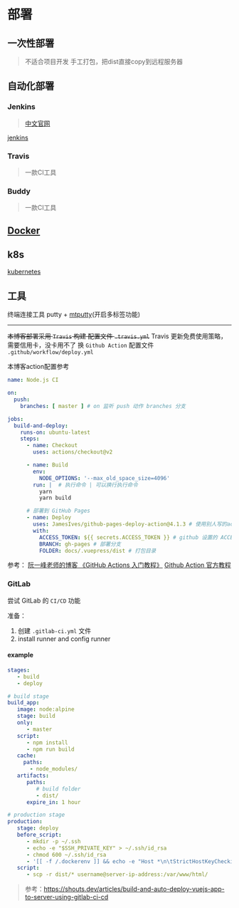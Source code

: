 # 部署

## 一次性部署
> 不适合项目开发
手工打包，把dist直接copy到远程服务器

## 自动化部署

### Jenkins
> [中文官网](https://jenkins.io/zh)

[jenkins](./jenkins/)

### Travis
> 一款CI工具

### Buddy
> 一款CI工具
## [Docker](./docker/)

## k8s

[kubernetes](./k8s/)


## 工具

终端连接工具
putty + [mtputty](https://ttyplus.com/downloads/)(开启多标签功能)

---

~~本博客部署采用 `Travis` 构建 配置文件 `.travis.yml`~~
Travis 更新免费使用策略，需要信用卡，没卡用不了
换 `Github Action` 配置文件 `.github/workflow/deploy.yml`

本博客action配置参考

```yaml
name: Node.js CI

on:
  push:
    branches: [ master ] # on 监听 push 动作 branches 分支

jobs:
  build-and-deploy:
    runs-on: ubuntu-latest
    steps:
      - name: Checkout
        uses: actions/checkout@v2

      - name: Build
        env:
          NODE_OPTIONS: '--max_old_space_size=4096'
        run: |  # 执行命令 | 可以换行执行命令
          yarn
          yarn build

      # 部署到 GitHub Pages
      - name: Deploy
        uses: JamesIves/github-pages-deploy-action@4.1.3 # 使用别人写的action
        with:
          ACCESS_TOKEN: ${{ secrets.ACCESS_TOKEN }} # github 设置的 ACCESS_TOKEN
          BRANCH: gh-pages # 部署分支
          FOLDER: docs/.vuepress/dist # 打包目录
```

参考：
[阮一峰老师的博客 《GitHub Actions 入门教程》](http://www.ruanyifeng.com/blog/2019/09/getting-started-with-github-actions.html)
[Github Action 官方教程](https://docs.github.com/en/actions)


### GitLab

尝试 GitLab 的 `CI/CD` 功能

准备：

1. 创建 `.gitlab-ci.yml` 文件
2. install runner and config runner

#### example
```yml
stages:
   - build
   - deploy

# build stage
build_app:
   image: node:alpine
   stage: build
   only:
      - master
   script:
      - npm install
      - npm run build
   cache:
     paths:
       - node_modules/
   artifacts:
      paths:
         # build folder
         - dist/
      expire_in: 1 hour

# production stage
production:
   stage: deploy
   before_script:
      - mkdir -p ~/.ssh
      - echo -e "$SSH_PRIVATE_KEY" > ~/.ssh/id_rsa
      - chmod 600 ~/.ssh/id_rsa
      - '[[ -f /.dockerenv ]] && echo -e "Host *\n\tStrictHostKeyChecking no\n\n" > ~/.ssh/config'
   script:
      - scp -r dist/* username@server-ip-address:/var/www/html/
```
> 参考：https://shouts.dev/articles/build-and-auto-deploy-vuejs-app-to-server-using-gitlab-ci-cd
